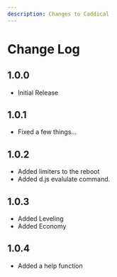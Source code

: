 ```yaml
---
description: Changes to Caddical
---
```


# Change Log

## 1.0.0 

* Initial Release  

##  1.0.1

* Fixed a few things...

## 1.0.2

* Added limiters to the reboot
* Added d.js evalulate command.

## 1.0.3

* Added Leveling
* Added Economy

## 1.0.4

* Added a help function







